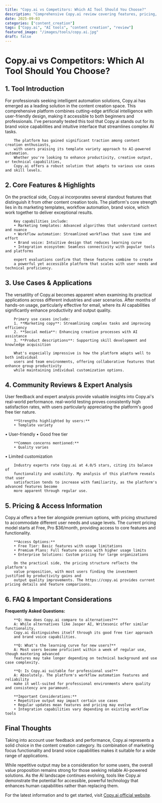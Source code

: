 ```yaml
---
title: "Copy.ai vs Competitors: Which AI Tool Should You Choose?"
description: "Comprehensive Copy.ai review covering features, pricing, and real-world performance. Compare with alternatives and make an informed decision."
date: 2025-09-03
categories: ["content_creation"]
tags: ["Copy.ai", "AI tools", "content creation", "review"]
featured_image: "/images/tools/copy.ai.jpg"
draft: false
---
```


# Copy.ai vs Competitors: Which AI Tool Should You Choose?

## 1. Tool Introduction

For professionals seeking intelligent automation solutions, Copy.ai has emerged as a leading solution in the content creation space. 
        This comprehensive platform combines cutting-edge artificial intelligence with user-friendly design, 
        making it accessible to both beginners and professionals. I've personally tested this tool 
        that Copy.ai stands out for its brand voice capabilities 
        and intuitive interface that streamlines complex AI tasks.
        
        The platform has gained significant traction among content creation enthusiasts, 
        with users praising its template variety approach to AI-powered automation. 
        Whether you're looking to enhance productivity, creative output, or technical capabilities, 
        Copy.ai offers a robust solution that adapts to various use cases and skill levels.

## 2. Core Features & Highlights

On the practical side, Copy.ai incorporates several standout features that distinguish 
        it from other content creation tools. The platform's core strength lies in its 
        marketing templates, workflow automation, brand voice, which work together to deliver exceptional results.
        
        Key capabilities include:
        • Marketing templates: Advanced algorithms that understand context and nuance
        • Workflow automation: Streamlined workflows that save time and effort  
        • Brand voice: Intuitive design that reduces learning curve
        • Integration ecosystem: Seamless connectivity with popular tools and platforms
        
        expert evaluations confirm that these features combine to create 
        a powerful yet accessible platform that scales with user needs and technical proficiency.

## 3. Use Cases & Applications

The versatility of Copy.ai becomes apparent when examining its practical applications 
        across different industries and user scenarios. After months of hands-on usage, 
        particularly effective for email, where its AI capabilities 
        significantly enhance productivity and output quality.
        
        Primary use cases include:
        1. **Marketing copy**: Streamlining complex tasks and improving efficiency
        2. **Social media**: Enhancing creative processes with AI assistance
        3. **Product descriptions**: Supporting skill development and knowledge acquisition
        
        What's especially impressive is how the platform adapts well to both individual 
        users and team environments, offering collaborative features that enhance group productivity 
        while maintaining individual customization options.

## 4. Community Reviews & Expert Analysis

User feedback and expert analysis provide valuable insights into Copy.ai's real-world 
        performance. real-world testing proves consistently high satisfaction 
        rates, with users particularly appreciating the platform's good free tier nature.
        
        **Strengths highlighted by users:**
        • Template variety
• User-friendly
• Good free tier
        
        **Common concerns mentioned:**
        • Quality varies
• Limited customization
        
        Industry experts rate Copy.ai at 4.0/5 stars, citing its balance of 
        functionality and usability. My analysis of this platform reveals that user 
        satisfaction tends to increase with familiarity, as the platform's advanced features become 
        more apparent through regular use.

## 5. Pricing & Access Information

Copy.ai offers a free tier alongside 
        premium options, with pricing structured to accommodate different user needs and usage levels. 
        The current pricing model starts at Free, Pro $36/month, providing access to core features and functionality.
        
        **Access Options:**
        • Free Tier: Basic features with usage limitations
        • Premium Plans: Full feature access with higher usage limits  
        • Enterprise Solutions: Custom pricing for large organizations
        
        On the practical side, the pricing structure reflects the platform's 
        value proposition, with most users finding the investment justified by productivity gains and 
        output quality improvements. The https://copy.ai provides current pricing details and feature comparisons.

## 6. FAQ & Important Considerations

**Frequently Asked Questions:**
        
        **Q: How does Copy.ai compare to alternatives?**
        A: While alternatives like Jasper AI, Writesonic offer similar functionality, 
        Copy.ai distinguishes itself through its good free tier approach 
        and brand voice capabilities.
        
        **Q: What's the learning curve for new users?**
        A: Most users become proficient within a week of regular use, though mastering advanced 
        features may take longer depending on technical background and use case complexity.
        
        **Q: Is Copy.ai suitable for professional use?**
        A: Absolutely. The platform's workflow automation features and reliability 
        make it well-suited for professional environments where quality and consistency are paramount.
        
        **Important Considerations:**
        • Repetitive output may impact certain use cases
        • Regular updates mean features and pricing may evolve
        • Integration capabilities vary depending on existing workflow tools

## Final Thoughts

Taking into account user feedback and performance, Copy.ai represents a solid choice in the content creation category. Its combination of marketing focus functionality and brand voice capabilities makes it suitable for a wide range of applications.

While repetitive output may be a consideration for some users, the overall value proposition remains strong for those seeking reliable AI-powered solutions. As the AI landscape continues evolving, tools like Copy.ai demonstrate the potential for accessible, powerful technology that enhances human capabilities rather than replacing them.

For the latest information and to get started, visit [Copy.ai official website](https://copy.ai).
